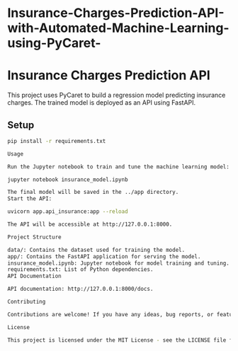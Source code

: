 # Insurance-Charges-Prediction-API-with-Automated-Machine-Learning-using-PyCaret-

# Insurance Charges Prediction API

This project uses PyCaret to build a regression model predicting insurance charges. The trained model is deployed as an API using FastAPI.

## Setup

```bash
pip install -r requirements.txt

Usage

Run the Jupyter notebook to train and tune the machine learning model:

jupyter notebook insurance_model.ipynb

The final model will be saved in the ../app directory.
Start the API:

uvicorn app.api_insurance:app --reload

The API will be accessible at http://127.0.0.1:8000.

Project Structure

data/: Contains the dataset used for training the model.
app/: Contains the FastAPI application for serving the model.
insurance_model.ipynb: Jupyter notebook for model training and tuning.
requirements.txt: List of Python dependencies.
API Documentation

API documentation: http://127.0.0.1:8000/docs.

Contributing

Contributions are welcome! If you have any ideas, bug reports, or feature requests, please open an issue or submit a pull request.

License

This project is licensed under the MIT License - see the LICENSE file for details.

